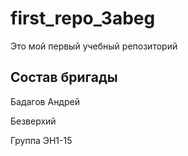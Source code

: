 # first_repo_3abeg
Это мой первый учебный репозиторий

## Состав бригады
Бадагов Андрей

Безверхий

Группа ЭН1-15
